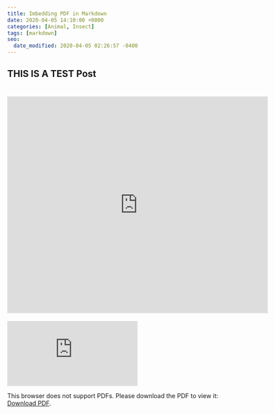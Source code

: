 ```yaml
---
title: Imbedding PDF in Markdown
date: 2020-04-05 14:10:00 +0800
categories: [Animal, Insect]
tags: [markdown]
seo:
  date_modified: 2020-04-05 02:26:57 -0400
---
```

## THIS IS A TEST Post

# <embed src="https://github.com/jennyjyounglee/Statistics/blob/master/testintrotostat.pdf" width="600px" height="500px" />


<object data="https://drive.google.com/viewerng/
viewer?embedded=true&url=https://github.com/jennyjyounglee/Statistics/blob/master/testintrotostat.pdf" type="application/pdf" width="700px" height="700px">
    <embed src="https://drive.google.com/viewerng/
viewer?embedded=true&url=https://github.com/jennyjyounglee/Statistics/blob/master/testintrotostat.pdf">
        <p>This browser does not support PDFs. Please download the PDF to view it: <a href="https://github.com/jennyjyounglee/Statistics/blob/master/testintrotostat.pdf">Download PDF</a>.</p>
    </embed>
</object>
